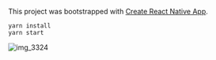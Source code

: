 This project was bootstrapped with [Create React Native App](https://github.com/react-community/create-react-native-app).

```
yarn install 
yarn start
```

![img_3324](https://user-images.githubusercontent.com/1598461/31305788-e0543c42-aafe-11e7-9542-5ef0c769a4aa.PNG)
